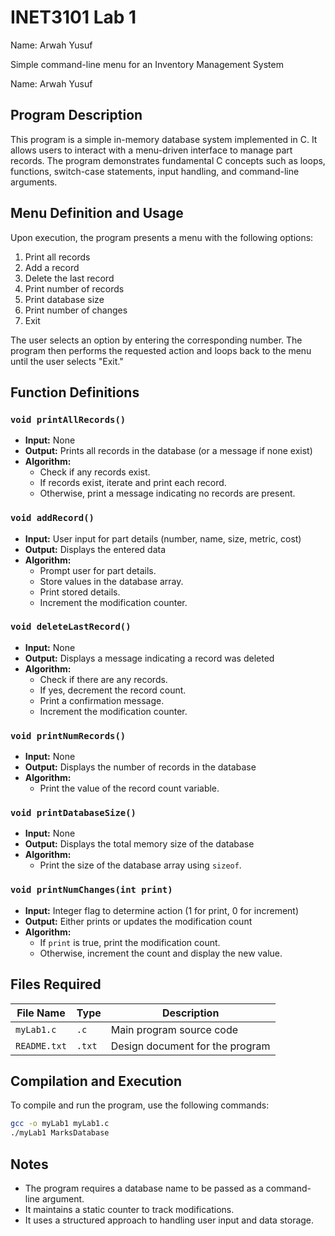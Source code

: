 # INET3101 Lab 1

Name: Arwah Yusuf

Simple command-line menu for an Inventory Management System

Name: Arwah Yusuf

## Program Description
This program is a simple in-memory database system implemented in C. It allows users to interact with a menu-driven interface to manage part records. The program demonstrates fundamental C concepts such as loops, functions, switch-case statements, input handling, and command-line arguments.

## Menu Definition and Usage
Upon execution, the program presents a menu with the following options:

1. Print all records
2. Add a record
3. Delete the last record
4. Print number of records
5. Print database size
6. Print number of changes
7. Exit

The user selects an option by entering the corresponding number. The program then performs the requested action and loops back to the menu until the user selects "Exit."

## Function Definitions

### `void printAllRecords()`
- **Input:** None
- **Output:** Prints all records in the database (or a message if none exist)
- **Algorithm:**
  - Check if any records exist.
  - If records exist, iterate and print each record.
  - Otherwise, print a message indicating no records are present.

### `void addRecord()`
- **Input:** User input for part details (number, name, size, metric, cost)
- **Output:** Displays the entered data
- **Algorithm:**
  - Prompt user for part details.
  - Store values in the database array.
  - Print stored details.
  - Increment the modification counter.

### `void deleteLastRecord()`
- **Input:** None
- **Output:** Displays a message indicating a record was deleted
- **Algorithm:**
  - Check if there are any records.
  - If yes, decrement the record count.
  - Print a confirmation message.
  - Increment the modification counter.

### `void printNumRecords()`
- **Input:** None
- **Output:** Displays the number of records in the database
- **Algorithm:**
  - Print the value of the record count variable.

### `void printDatabaseSize()`
- **Input:** None
- **Output:** Displays the total memory size of the database
- **Algorithm:**
  - Print the size of the database array using `sizeof`.

### `void printNumChanges(int print)`
- **Input:** Integer flag to determine action (1 for print, 0 for increment)
- **Output:** Either prints or updates the modification count
- **Algorithm:**
  - If `print` is true, print the modification count.
  - Otherwise, increment the count and display the new value.

## Files Required

| File Name  | Type  | Description |
|------------|-------|-------------|
| `myLab1.c` | `.c`  | Main program source code |
| `README.txt` | `.txt` | Design document for the program |

## Compilation and Execution
To compile and run the program, use the following commands:
```sh
gcc -o myLab1 myLab1.c
./myLab1 MarksDatabase
```

## Notes
- The program requires a database name to be passed as a command-line argument.
- It maintains a static counter to track modifications.
- It uses a structured approach to handling user input and data storage.
